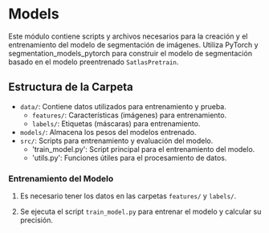 # Models

Este módulo contiene scripts y archivos necesarios para la creación y el entrenamiento del modelo de segmentación de imágenes. Utiliza PyTorch y segmentation_models_pytorch para construir el modelo de segmentación basado en el modelo preentrenado `SatlasPretrain`.

## Estructura de la Carpeta
- `data/`: Contiene datos utilizados para entrenamiento y prueba.
  - `features/`: Características (imágenes) para entrenamiento.
  - `labels/`: Etiquetas (máscaras) para entrenamiento.
- `models/`: Almacena los pesos del modelos entrenado.
- `src/`: Scripts para entrenamiento y evaluación del modelo.
  - 'train_model.py': Script principal para el entrenamiento del modelo.
  - 'utils.py': Funciones útiles para el procesamiento de datos.


### Entrenamiento del Modelo
1. Es necesario tener los datos en las carpetas `features/` y `labels/`.

2. Se ejecuta el script `train_model.py` para entrenar el modelo y calcular su precisión.

